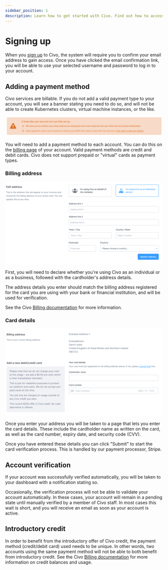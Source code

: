 ```yaml
---
sidebar_position: 1
description: Learn how to get started with Civo. Find out how to access & manage your Civo resources, incl. instances, Kubernetes clusters, and networking resources.
---
```


# Signing up

<head>
  <title>Getting Started with Civo | Civo Documentation</title>
</head>

When you [sign up](https://dashboard.civo.com/signup) to Civo, the system will require you to confirm your email address to gain access. Once you have clicked the email confirmation link, you will be able to use your selected username and password to log in to your account.

## Adding a payment method

Civo services are billable. If you do not add a valid payment type to your account, you will see a banner stating you need to do so, and will not be able to create Kubernetes clusters, virtual machine instances, or the like.

![Payment method missing banner](images/payment_method_missing.png)

You will need to add a payment method to each account. You can do this on the [billing page](https://dashboard.civo.com/billing) of your account. Valid payment methods are credit and debit cards. Civo does not support prepaid or "virtual" cards as payment types.

### Billing address

![Billing address entry screen](images/billing_address.png)

First, you will need to declare whether you're using Civo as an individual or as a business, followed with the cardholder's address details.

The address details you enter should match the billing address registered for the card you are using with your bank or financial institution, and will be used for verification.

See the Civo [Billing documentation](billing.md) for more information.

### Card details

![Card entry screen](images/card_details.png)

Once you enter your address you will be taken to a page that lets you enter the card details. These include the cardholder name as written on the card, as well as the card number, expiry date, and security code (CVV).

Once you have entered these details you can click "Submit" to start the card verification process. This is handled by our payment processor, Stripe.

## Account verification

If your account was successfully verified automatically, you will be taken to your dashboard with a notification stating so.

Occasionally, the verification process will not be able to validate your account automatically. In these cases, your account will remain in a pending state until manually verified by a member of Civo staff. In most cases this wait is short, and you will receive an email as soon as your account is active.

## Introductory credit

In order to benefit from the introductory offer of Civo credit, the payment method (credit/debit card) used needs to be unique. In other words, two accounts using the same payment method will not be able to both benefit from introductory credit. See the Civo [Billing documentation](billing.md) for more information on credit balances and usage.
